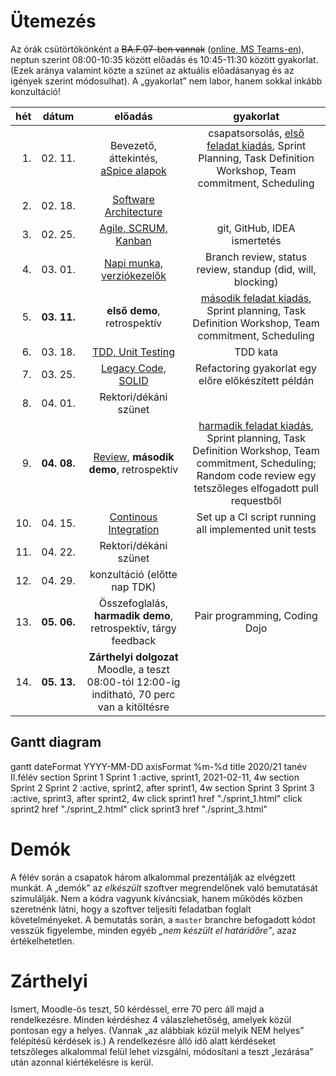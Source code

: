# Ütemezés

Az órák csütörtökönként a ~~BA.F.07-ben vannak~~ ([online, MS Teams-en](https://teams.microsoft.com/l/team/19%3ac7cf754b3c92495bb1799aa81597d88a%40thread.tacv2/conversations?groupId=a56552c3-1b48-44d8-af21-7ac594aa9009&tenantId=1d6a56fa-705a-4bbc-8004-67a21d5e9b97)), neptun szerint 08:00-10:35 között előadás és 10:45-11:30 között gyakorlat. (Ezek aránya valamint közte a szünet az aktuális előadásanyag és az igények szerint módosulhat). A „gyakorlat” nem labor, hanem sokkal inkább konzultáció!

|hét    |dátum        |előadás|gyakorlat|
|------:|:-----------:|:-----:|:-------:|
| 1.|02.&nbsp;11.| Bevezető, áttekintés, [aSpice&nbsp;alapok](https://www.lhpes.com/blog/what-is-aspice-in-automotive)|csapatsorsolás, [első feladat kiadás](sprint_1.md), Sprint Planning, Task Definition Workshop, Team commitment, Scheduling
| 2.|02.&nbsp;18.| [Software Architecture](lectures/software_architecture.md)
| 3.|02.&nbsp;25.| [Agile, SCRUM, Kanban](lectures/agile_scrum_kanban.md) | git, GitHub, IDEA ismertetés
| 4.|03.&nbsp;01.| [Napi munka, verziókezelők](lectures/daily_work.md) | Branch review, status review, standup (did, will, blocking)
| 5.|**03.&nbsp;11.**| **első demo**, retrospektív|[második feladat kiadás](sprint_2.md), Sprint planning, Task Definition Workshop, Team commitment, Scheduling
| 6.|03.&nbsp;18.| [TDD, Unit Testing](lectures/tdd.md) | TDD kata
| 7.|03.&nbsp;25.| [Legacy Code, SOLID](lectures/legacy_code.md) | Refactoring gyakorlat egy előre előkészített példán
| 8.|04.&nbsp;01.| Rektori/dékáni szünet
| 9.|**04.&nbsp;08.**| [Review](lectures/review.md), **második demo**, retrospektív | [harmadik feladat kiadás](sprint_3.md), Sprint planning, Task Definition Workshop, Team commitment, Scheduling; Random code review egy tetszőleges elfogadott pull requestből
|10.|04.&nbsp;15.| [Continous Integration](lectures/ci.md) | Set up a CI script running all implemented unit tests
|11.|04.&nbsp;22.| Rektori/dékáni szünet
|12.|04.&nbsp;29.| konzultáció (előtte nap TDK)
|13.|**05.&nbsp;06.**| Összefoglalás, **harmadik demo**, retrospektív, tárgy feedback | Pair programming, Coding Dojo
|14.|**05.&nbsp;13.**| **Zárthelyi dolgozat** Moodle, a teszt 08:00-tól 12:00-ig indítható, 70 perc van a kitöltésre


## Gantt diagram


<div class="mermaid">
    gantt
    dateFormat  YYYY-MM-DD
    axisFormat  %m-%d
    title 2020/21 tanév II.félév
    section Sprint 1
        Sprint 1 :active, sprint1, 2021-02-11, 4w
    section Sprint 2
        Sprint 2 :active, sprint2, after sprint1, 4w
    section Sprint 3
        Sprint 3 :active, sprint3, after sprint2, 4w
    click sprint1 href "./sprint_1.html"
    click sprint2 href "./sprint_2.html"
    click sprint3 href "./sprint_3.html"
</div>


<!--
# Házi feladat - 1. hét

1. GitHub fiók létrehozása
    * ha még nincs
2. 11 JDK telepítése, mivel a szoftvert Java nyelven kell elkészíteni
    * ha nincs fönt
3. Fejlesztőkörnyezet telepítése és beállítása
    * IntelliJ IDEA az ajánlott és támogatott eszköz
4. Git és GitHub oktatóanyagok elolvasása
    * ha vannak hiányosságok
    * az órán nincs idő szájbarágósan git használatot oktatni, erre vannak interaktív oktatófelületek
    * ez mindenkinek egyéni felelőssége, ám ha konkrét kérdések merülnek fel, akkor ezekre természetesen kitérünk
5. Git repó klónozása
6. Kód futtatása a futtató- és a fejlesztőkörnyezet beállításainak tesztelése céljából
7. A jegyzet és az abban taglalt segédanyagok megismerése
8. Az elkészítendő szoftver átgondolása (lásd readme), statikus és dinamikus modell elkészítése komponens szinten
    * Ennek terjedelme (az órái példa alapján): egy absztrakciós szint a négyfelé bontás (kb. user story szint), és egy az ez alatti egyel, minden komponens még egy kibontása, kb. egyenrangú komponensek létrehozására - osztály szintre nem mennék le, még ha a végén ezekből akár osztály is lesz. Szóval kettő struktúra, kettő dinamikus viselkedést leíró diagram, egy magasabb és egy alacsonyabb absztrakciós szinten. Hogy konkrétan hány building block, azt mindenkinek "érzésre" kell megállapítania, ezért szubjektív az architektúra.
    * Ez egy egyéni feladat, hiszen még nincsenek csapatok. Az elkészítéshez javasolt eszközök: MS Visio, https://www.draw.io/.
    * Az elkészült diagramoknak a következő órán bemutatható állapotban kell lenniük.
-->



# Demók

A félév során a csapatok három alkalommal prezentálják az elvégzett munkát. A „demók” az _elkészült_ szoftver megrendelőnek való bemutatását szimulálják. Nem a kódra vagyunk kíváncsiak, hanem működés közben szeretnénk látni, hogy a szoftver teljesíti feladatban foglalt követelményeket.
A bemutatás során, a `master` branchre befogadott kódot vesszük figyelembe, minden egyéb _„nem készült el határidőre”_, azaz értékelhetetlen.


# Zárthelyi

Ismert, Moodle-ös teszt, 50 kérdéssel, erre 70 perc áll majd a rendelkezésre. Minden kérdéshez 4 válaszlehetőség, amelyek közül pontosan egy a helyes. (Vannak „az alábbiak közül melyik NEM helyes” felépítésű kérdések is.) A rendelkezésre álló idő alatt kérdéseket tetszőleges alkalommal felül lehet vizsgálni, módosítani a teszt „lezárása” után azonnal kiértékelésre is kerül.

